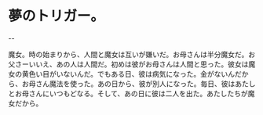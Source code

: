 # 夢のトリガー。

--

魔女。時の始まりから、人間と魔女は互いが嫌いだ。お母さんは半分魔女だ。お父さーいいえ、あの人は人間だ。初めは彼がお母さんは人間と思った。彼女は魔女の黄色い目がいないんだ。でもある日、彼は病気になった。金がないんだから、お母さん魔法を使った。あの日から、彼が別人になった。毎日、彼はあたしとお母さんにいつもどなる。そして、あの日に彼は二人を出た。あたしたちが魔女だから。
